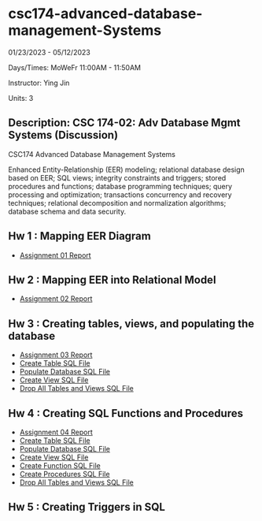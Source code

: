 # csc174-advanced-database-management-Systems

01/23/2023 - 05/12/2023

Days/Times: MoWeFr 11:00AM - 11:50AM

Instructor: Ying Jin

Units: 3

## Description: CSC 174-02: Adv Database Mgmt Systems (Discussion)

CSC174 Advanced Database Management Systems

Enhanced Entity-Relationship (EER) modeling; relational database design based on EER; SQL views; integrity constraints and triggers; stored procedures and functions; database programming techniques; query processing and optimization; transactions concurrency and recovery techniques; relational decomposition and normalization algorithms; database schema and data security.

## Hw 1 : Mapping EER Diagram

- [Assignment 01 Report](assignment01-mapping-eer-diagram\assignment01-submission.pdf)

## Hw 2 : Mapping EER into Relational Model

- [Assignment 02 Report](assignment02-mapping-eer-to-relational-model\assignment02-submission.pdf)

## Hw 3 : Creating tables, views, and populating the database

- [Assignment 03 Report]()
- [Create Table SQL File](assignment03-create-tables-views\1_create_table.sql)
- [Populate Database SQL File](assignment03-create-tables-views\2_populate_db.sql)
- [Create View SQL File](assignment03-create-tables-views\2_populate_db.txt)
- [Drop All Tables and Views SQL File](assignment03-create-tables-views\4_drop.sql)

## Hw 4 : Creating SQL Functions and Procedures

- [Assignment 04 Report](assignment04-create-sql-functions-procedures\assignment04-submission.pdf)
- [Create Table SQL File](assignment04-create-sql-functions-procedures\1_create_table.sql)
- [Populate Database SQL File](assignment04-create-sql-functions-procedures\2_populate_db.sql)
- [Create View SQL File](assignment04-create-sql-functions-procedures\3_view.sql)
- [Create Function SQL File](assignment04-create-sql-functions-procedures\4_function.sql)
- [Create Procedures SQL File](assignment04-create-sql-functions-procedures\5_proc.sql)
- [Drop All Tables and Views SQL File](assignment04-create-sql-functions-procedures\6_drop_all.sql)

## Hw 5 : Creating Triggers in SQL
